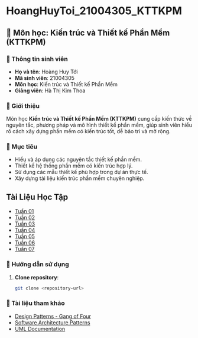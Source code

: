 # HoangHuyToi_21004305_KTTKPM

## 📌 Môn học: Kiến trúc và Thiết kế Phần Mềm (KTTKPM)

### 📝 Thông tin sinh viên
- **Họ và tên**: Hoàng Huy Tới  
- **Mã sinh viên**: 21004305  
- **Môn học**: Kiến trúc và Thiết kế Phần Mềm  
- **Giảng viên**: Hà Thị Kim Thoa

### 📖 Giới thiệu
Môn học **Kiến trúc và Thiết kế Phần Mềm (KTTKPM)** cung cấp kiến thức về nguyên tắc, phương pháp và mô hình thiết kế phần mềm, giúp sinh viên hiểu rõ cách xây dựng phần mềm có kiến trúc tốt, dễ bảo trì và mở rộng.

### 🚀 Mục tiêu
- Hiểu và áp dụng các nguyên tắc thiết kế phần mềm.
- Thiết kế hệ thống phần mềm có kiến trúc hợp lý.
- Sử dụng các mẫu thiết kế phù hợp trong dự án thực tế.
- Xây dựng tài liệu kiến trúc phần mềm chuyên nghiệp.

## Tài Liệu Học Tập

- [Tuần 01](https://github.com/hoanghuytoi/HoangHuyToi_21004305_KTTKPM/tree/main/KienTrucPhanMem_ThucHanh_Tuan01)
- [Tuần 02](https://github.com/hoanghuytoi/HoangHuyToi_21004305_KTTKPM/tree/main/KienTrucPhanMem_ThucHanh_Tuan02)
- [Tuần 03](https://github.com/hoanghuytoi/HoangHuyToi_21004305_KTTKPM/tree/main/KienTrucPhanMem_ThucHanh_Tuan03)
- [Tuần 04](https://github.com/hoanghuytoi/HoangHuyToi_21004305_KTTKPM/tree/main/KienTrucPhanMem_ThucHanh_Tuan04)
- [Tuần 05](https://github.com/hoanghuytoi/HoangHuyToi_21004305_KTTKPM/tree/main/KienTrucPhanMem_ThucHanh_Tuan05)
- [Tuần 06](https://github.com/hoanghuytoi/HoangHuyToi_21004305_KTTKPM/tree/main/KienTrucPhanMem_ThucHanh_Tuan06)
- [Tuần 07](https://github.com/hoanghuytoi/HoangHuyToi_21004305_KTTKPM/tree/main/KienTrucPhanMem_ThucHanh_Tuan07)

### 📌 Hướng dẫn sử dụng
1. **Clone repository**:
   ```sh
   git clone <repository-url>
   ```

### 🔗 Tài liệu tham khảo
- [Design Patterns - Gang of Four](https://refactoring.guru/design-patterns)
- [Software Architecture Patterns](https://martinfowler.com/articles/architectures.html)
- [UML Documentation](https://www.uml-diagrams.org/)

